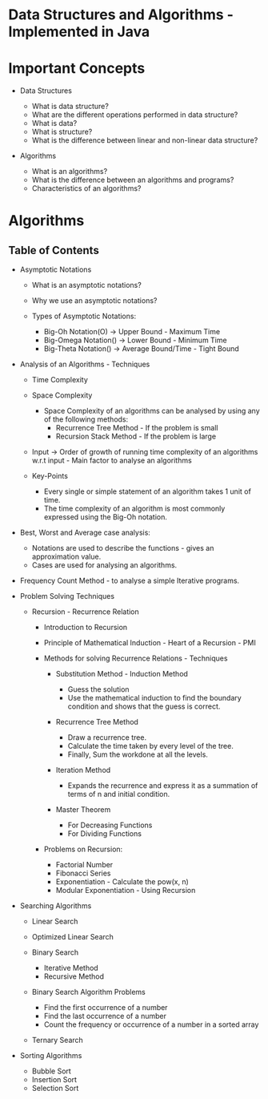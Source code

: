 # Data Structures and Algorithms - Implemented in Java

# Important Concepts

- Data Structures

	- What is data structure?
	- What are the different operations performed in data structure?
	- What is data?
	- What is structure?
	- What is the difference between linear and non-linear data structure?

- Algorithms

	- What is an algorithms?
	- What is the difference between an algorithms and programs?
	- Characteristics of an algorithms?


# Algorithms

## Table of Contents

- Asymptotic Notations

	- What is an asymptotic notations?
	- Why we use an asymptotic notations?

	- Types of Asymptotic Notations:

		- Big-Oh Notation(O) -> Upper Bound - Maximum Time
		- Big-Omega Notation() -> Lower Bound - Minimum Time
		- Big-Theta Notation() -> Average Bound/Time - Tight Bound

- Analysis of an Algorithms - Techniques

	- Time Complexity
	- Space Complexity
		- Space Complexity of an algorithms can be analysed by using any of the following methods:
			- Recurrence Tree Method - If the problem is small
			- Recursion Stack Method - If the problem is large 

	- Input -> Order of growth of running time complexity of an algorithms w.r.t input - Main factor to analyse an algorithms

	- Key-Points

		- Every single or simple statement of an algorithm takes 1 unit of time.
		- The time complexity of an algorithm is most commonly expressed using the Big-Oh notation.

- Best, Worst and Average case analysis:
	
	- Notations are used to describe the functions - gives an approximation value.
	- Cases are used for analysing an algorithms.

- Frequency Count Method - to analyse a simple Iterative programs.

- Problem Solving Techniques

	- Recursion - Recurrence Relation

		- Introduction to Recursion

		- Principle of Mathematical Induction - Heart of a Recursion - PMI

		- Methods for solving Recurrence Relations - Techniques

			- Substitution Method - Induction Method
				- Guess the solution
				- Use the mathematical induction to find the boundary condition and shows that the guess is correct.

			- Recurrence Tree Method
				- Draw a recurrence tree.
				- Calculate the time taken by every level of the tree.
				- Finally, Sum the workdone at all the levels.

			- Iteration Method
				- Expands the recurrence and express it as a summation of terms of n and initial condition.

			- Master Theorem
				- For Decreasing Functions
				- For Dividing Functions

		- Problems on Recursion:
			- Factorial Number
			- Fibonacci Series
			- Exponentiation - Calculate the pow(x, n)
			- Modular Exponentiation - Using Recursion


- Searching Algorithms

	- Linear Search
	- Optimized Linear Search

	- Binary Search
		- Iterative Method
		- Recursive Method

	- Binary Search Algorithm Problems
		- Find the first occurrence of a number
		- Find the last occurrence of a number
		- Count the frequency or occurrence of a number in a sorted array

	- Ternary Search

- Sorting Algorithms

	- Bubble Sort
	- Insertion Sort
	- Selection Sort